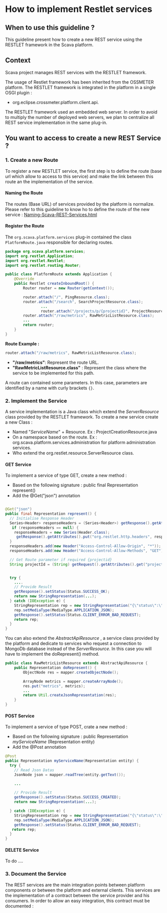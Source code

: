 # How to implement Restlet services

## When to use this guideline ?

This guideline present how to create a new REST service using the RESTLET framework in the Scava platform.

## Context

Scava project manages REST services with the RESTLET framework.

The usage of Restlet framework  has been inherited from the OSSMETER platform. The RESTLET framework is integrated in the platform in a single OSGI plugin :

* org.eclipse.crossmeter.platform.client.api.  

The RESTLET framework used an embedded web server. In order to avoid to multiply the number of deployed web servers, we plan to centralize all REST service implementation in the same plug-in.

## You want to access to create a new REST Service ?

### 1. Create a new Route

To  register a new RESTLET service, the first step is to define the route (base url which allow to access to this service) and make the link between this route an the implementation of the service.

#### Naming the Route

The routes (Base URL) of services provided by the platform is normalize. Please refer to this guideline to know ho to define the route of the new service : [Naming-Scava-REST-Services.html](Naming-Scava-REST-Services)

#### Register the Route

The `org.scava.platform.services` plug-in contained the class `PlatformRoute.java`  responsible for declaring routes.

```java
package org.scava.platform.services;
import org.restlet.Application;
import org.restlet.Restlet;
import org.restlet.routing.Router;

public class PlatformRoute extends Application {
	@Override
	public Restlet createInboundRoot() {
		Router router = new Router(getContext());

		router.attach("/", PingResource.class); 	
		router.attach("/search", SearchProjectResource.class);
                ...
                router.attach("/projects/p/{projectid}", ProjectResource.class);
		router.attach("/raw/metrics", RawMetricListResource.class);
		...
		return router;
	}
}
```

**Route Example :**
```java
router.attach("/raw/metrics", RawMetricListResource.class);
```
* **"/raw/metrics"**: Represent the route URL.
* **"RawMetricListResource.class"** : Represent the class where the service to be implemented for this path.

A route can contained some parameters. In this case, parameters are identified by a name with curly brackets `{}`.

### 2. Implement the Service

A service implementation is a Java class which extend the _ServerResource_ class provided by the RESTLET framework.
To create a new service create a new Class :
* Named "_ServiceName_" + Resource.  Ex : ProjectCreationResource.java
* On a namespace based on the  route. Ex : org.scava.platform.services.administration for platform administration services.
* Who extend the org.restlet.resource.ServerResource class.

#### GET Service

To implement a service of type GET, create a new method :
* Based on the following signature : public final Representation represent()
* Add the @Get("json") annotation

```java

@Get("json")
public final Representation represent() {
  // Initialise Response Header
  Series<Header> responseHeaders = (Series<Header>) getResponse().getAttributes().get("org.restlet.http.headers");
   if (responseHeaders == null) {
    responseHeaders = new Series(Header.class);
     getResponse().getAttributes().put("org.restlet.http.headers", responseHeaders);
  }
  responseHeaders.add(new Header("Access-Control-Allow-Origin", "*"));
  responseHeaders.add(new Header("Access-Control-Allow-Methods", "GET"));

  // Get Route parameter if required {projectid}
  String projectId = (String) getRequest().getAttributes().get("projectid");


  try {
    ....
    // Provide Result
    getResponse().setStatus(Status.SUCCESS_OK);
    return new StringRepresentation(...);
  } catch (IOException e) {
    StringRepresentation rep = new StringRepresentation("{\"status\":\"error\", \"message\" : \""+e.getMessage()+"\"}");
    rep.setMediaType(MediaType.APPLICATION_JSON);
    getResponse().setStatus(Status.CLIENT_ERROR_BAD_REQUEST);
    return rep;
  }
}

```

You can also extend the _AbstractApiResource_ , a service class  provided by the platform and dedicate to services who request a connection to MongoDb database instead of the _ServerResource_. In this case you will have to implement the doRepresent() method.

```java
public class RawMetricListResource extends AbstractApiResource {
	public Representation doRepresent() {
		ObjectNode res = mapper.createObjectNode();

		ArrayNode metrics = mapper.createArrayNode();
		res.put("metrics", metrics);
		...
		return Util.createJsonRepresentation(res);
	}
}
```


#### POST Service

To implement a service of type POST, crate a new method :
* Based on the following signature : public Representation _myServiceName_ (Representation entity)
* Add the @Post annotation

```java
@Post
public Representation myServiceName(Representation entity) {
  try {
    // Read Json Datas
    JsonNode json = mapper.readTree(entity.getText());

    ...

    // Provide Result
    getResponse().setStatus(Status.SUCCESS_CREATED);
    return new StringRepresentation(...);

  } catch (IOException e) {
    StringRepresentation rep = new StringRepresentation("{\"status\":\"error\", \"message\" : \""+e.getMessage()+"\"}");
    rep.setMediaType(MediaType.APPLICATION_JSON);
    getResponse().setStatus(Status.CLIENT_ERROR_BAD_REQUEST);
   return rep;
  }
}
```

#### DELETE Service
To do ....

### 3. Document the Service

The REST services are the main integration points between platform components or between the platform and external clients. This services are the implementation of a contract between the service provider and his consumers. In order to  allow an easy integration, this contract must be documented :

